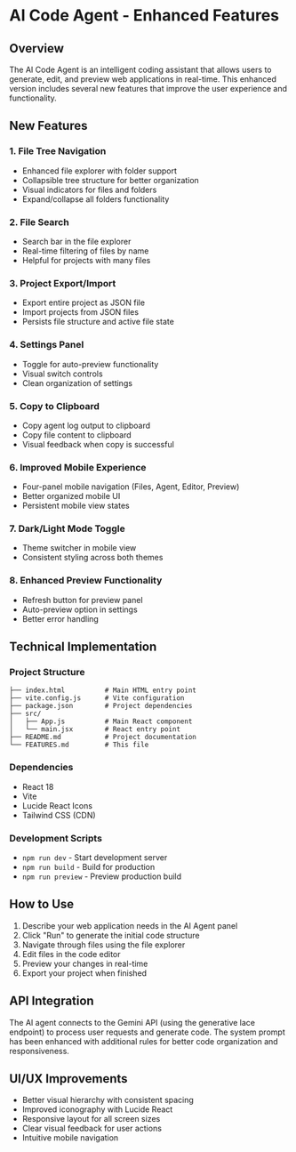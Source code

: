 # AI Code Agent - Enhanced Features

## Overview
The AI Code Agent is an intelligent coding assistant that allows users to generate, edit, and preview web applications in real-time. This enhanced version includes several new features that improve the user experience and functionality.

## New Features

### 1. File Tree Navigation
- Enhanced file explorer with folder support
- Collapsible tree structure for better organization
- Visual indicators for files and folders
- Expand/collapse all folders functionality

### 2. File Search
- Search bar in the file explorer
- Real-time filtering of files by name
- Helpful for projects with many files

### 3. Project Export/Import
- Export entire project as JSON file
- Import projects from JSON files
- Persists file structure and active file state

### 4. Settings Panel
- Toggle for auto-preview functionality
- Visual switch controls
- Clean organization of settings

### 5. Copy to Clipboard
- Copy agent log output to clipboard
- Copy file content to clipboard
- Visual feedback when copy is successful

### 6. Improved Mobile Experience
- Four-panel mobile navigation (Files, Agent, Editor, Preview)
- Better organized mobile UI
- Persistent mobile view states

### 7. Dark/Light Mode Toggle
- Theme switcher in mobile view
- Consistent styling across both themes

### 8. Enhanced Preview Functionality
- Refresh button for preview panel
- Auto-preview option in settings
- Better error handling

## Technical Implementation

### Project Structure
```
├── index.html          # Main HTML entry point
├── vite.config.js      # Vite configuration
├── package.json        # Project dependencies
├── src/
│   ├── App.js          # Main React component
│   └── main.jsx        # React entry point
├── README.md           # Project documentation
└── FEATURES.md         # This file
```

### Dependencies
- React 18
- Vite
- Lucide React Icons
- Tailwind CSS (CDN)

### Development Scripts
- `npm run dev` - Start development server
- `npm run build` - Build for production
- `npm run preview` - Preview production build

## How to Use

1. Describe your web application needs in the AI Agent panel
2. Click "Run" to generate the initial code structure
3. Navigate through files using the file explorer
4. Edit files in the code editor
5. Preview your changes in real-time
6. Export your project when finished

## API Integration
The AI agent connects to the Gemini API (using the generative lace endpoint) to process user requests and generate code. The system prompt has been enhanced with additional rules for better code organization and responsiveness.

## UI/UX Improvements
- Better visual hierarchy with consistent spacing
- Improved iconography with Lucide React
- Responsive layout for all screen sizes
- Clear visual feedback for user actions
- Intuitive mobile navigation